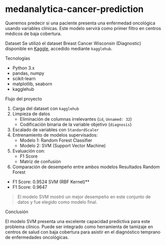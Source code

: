 # medanalytica-cancer-prediction
Queremos predecir si una paciente presenta una enfermedad oncológica  usando variables clínicas. Este modelo servirá como primer filtro en centros médicos de  baja cobertura.

Dataset
Se utilizó el dataset Breast Cancer Wisconsin (Diagnostic) disponible en [Kaggle](https://www.kaggle.com/datasets/uciml/breast-cancer-wisconsin-data), accedido mediante `kagglehub`.

Tecnologías

* Python 3.x
* pandas, numpy
* scikit-learn
* matplotlib, seaborn
* kagglehub

Flujo del proyecto

1. Carga del dataset con `kagglehub`
2. Limpieza de datos
   * Eliminación de columnas irrelevantes (`id`, `Unnamed: 32`)
   * Codificación binaria de la variable objetivo (`diagnosis`)
3. Escalado de variables con `StandardScaler`
4. Entrenamiento de modelos supervisados:
   * Modelo 1: Random Forest Classifier
   * Modelo 2: SVM (Support Vector Machine)
5. Evaluación con:
   * F1 Score
   * Matriz de confusión
6. Comparación de desempeño entre ambos modelos
Resultados
Random Forest
  * F1 Score: 0.9524
SVM (RBF Kernel)**
  * F1 Score: 0.9647 

> El modelo SVM mostró un mejor desempeño en este conjunto de datos y fue elegido como modelo final.

Conclusión

El modelo SVM presenta una excelente capacidad predictiva para este problema clínico. Puede ser integrado como herramienta de tamizaje en centros de salud con baja cobertura para asistir en el diagnóstico temprano de enfermedades oncológicas.

